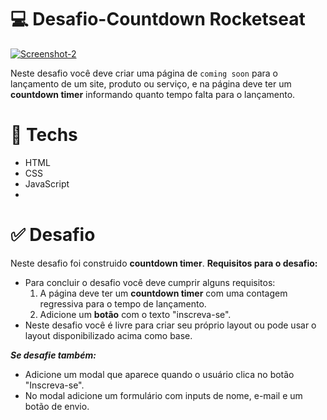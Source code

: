 # 💻 Desafio-Countdown Rocketseat

<a href="https://ibb.co/hZP9LSN"><img src="https://i.ibb.co/k9RB5tT/Screenshot-2.png" alt="Screenshot-2" border="0"></a>


Neste desafio você deve criar uma página de `coming soon` para o lançamento de um site, produto ou serviço, e na página deve ter um **countdown timer** informando quanto tempo falta para o lançamento.


# 🚀 **Techs**


- HTML
- CSS
- JavaScript
- 

# ✅ **Desafio**


Neste desafio foi construido **countdown timer**. 
**Requisitos para o desafio:**

- Para concluir o desafio você deve cumprir alguns requisitos:
    1. A página deve ter um **countdown timer** com uma contagem regressiva para o tempo de lançamento.
    2. Adicione um **botão** com o texto "inscreva-se".
- Neste desafio você é livre para criar seu próprio layout ou pode usar o layout disponibilizado acima como base.

***Se desafie também:***

- Adicione um modal que aparece quando o usuário clica no botão "Inscreva-se".
- No modal adicione um formulário com inputs de nome, e-mail e um botão de envio.
